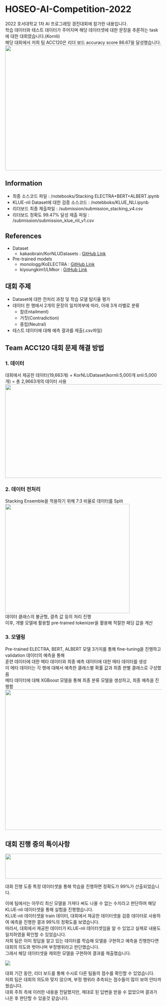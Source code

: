 # HOSEO-AI-Competition-2022
2022 호서대학교 1차 AI 프로그래밍 경진대회에 참가한 내용입니다.  
학습 데이터와 테스트 데이터가 주어지며 해당 데이터셋에 대한 문장을 추론하는 task에 대한 대회였습니다.(Kornli)  
해당 대회에서 저희 팀 ACC120은 리더 보드 accuracy score 86.67을 달성했습니다.
<img src="https://user-images.githubusercontent.com/80209977/178156365-d6bf383d-776d-49b9-a338-7d0ccf241b25.png" width="600" height="400">
## Information
- 최종 소스코드 파일 : /notebooks/Stacking ELECTRA+BERT+ALBERT.ipynb  
- KLUE-nli Dataset에 대한 검증 소스코드 : /notebboks/KLUE_NLI.ipynb  
- 리더보드 최종 제출파일 : /submission/submission_stacking_v4.csv  
- 리더보드 정확도 99.47% 달성 제출 파일 : /submission/submission_klue_nli_v1.csv  
## References
- Dataset  
  - kakaobrain/KorNLUDatasets : [GitHub Link](https://github.com/kakaobrain/KorNLUDatasets)  
- Pre-trained models  
  - monologg/KoELECTRA : [GitHub Link](https://github.com/monologg/KoELECTRA)    
  - kiyoungkim1/LMkor : [GitHub Link](https://github.com/kiyoungkim1/LMkor)  
## 대회 주제  
- Dataset에 대한 전처리 과정 및 학습 모델 탐지율 평가
- 데이터 한 행에서 2개의 문장의 일치여부에 따라, 아래 3개 라벨로 분류
  - 참(Entailment)
  - 거짓(Contradiction)
  - 중립(Neutral)
- 테스트 데이터에 대해 예측 결과를 제출(.csv파일)
## Team ACC120 대회 문제 해결 방법
### 1. 데이터
대회에서 제공한 데이터(19,663개) + KorNLUDataset(kornli:5,000개 snli:5,000개) = 총 2,9663개의 데이터 사용  
<img src="https://user-images.githubusercontent.com/80209977/178155656-d12014f1-1fcb-439c-8f8c-cc9073510e51.png" width="700" height="300">  
### 2. 데이터 전처리  
Stacking Ensemble을 적용하기 위해 7:3 비율로 데이터를 Split  
<img src="https://user-images.githubusercontent.com/80209977/178155832-d872f3c4-aca4-400b-883f-bf9b3e85b0dc.png" width="400" height="350">  
데이터 클래스의 불균형, 결측 값 등의 처리 진행  
이후, 개별 모델에 활용할 pre-trained tokenizer을 활용해 적절한 패딩 값을 계산  
### 3. 모델링  
Pre-trained ELECTRA, BERT, ALBERT 모델 3가지를 통해 fine-tuning을 진행하고 validation 데이터의 예측을 통해  
훈련 데이터에 대한 메타 데이터와 최종 예측 데이터에 대한 메타 데이터를 생성  
이 메타 데이터는 각 행에 대해서 예측한 클래스별 확률 값과 최종 판별 클래스로 구성했음  
메타 데이터에 대해 XGBoost 모델을 통해 최종 분류 모델을 생성하고, 최종 예측을 진행함
<br>
<img src="https://user-images.githubusercontent.com/80209977/178156224-8057a02f-d1a1-406a-9376-4bca7824fa5e.png" width="700" height="450">
## 대회 진행 중의 특이사항  
<img src="https://user-images.githubusercontent.com/80209977/178156403-5d2fa570-dfc5-46be-9f5b-98b6a32b7db0.png" width="700" height="80">  
<p>대회 진행 도중 특정 데이터셋을 통해 학습을 진행하면 정확도가 99%가 산출되었습니다.</p>
<p>이에 팀에서는 아무리 최신 모델을 가져다 써도 나올 수 없는 수치라고 판단하여 해당 KLUE-nli 데이터셋을 통해 실험을 진행했습니다.<br>
KLUE-nli 데이터셋을 train 데이터, 대회에서 제공한 데이터셋을 검증 데이터로 사용하여 예측을 진행한 결과 99%의 정확도를 보였습니다.<br>
따라서, 대회에서 제공한 데이터가 KLUE-nli 데이터셋임을 알 수 있었고 실제로 내용도 일치하였을 확인할 수 있었습니다.<br>
저희 팀은 이미 정답을 알고 있는 데이터를 학습해 모델을 구현하고 예측을 진행한다면 대회의 의도와 벗어나며 부정행위라고 판단했습니다.<br>
그래서 해당 데이터셋을 제외한 모델을 구현하여 결과를 제출했습니다.<br></p>
<img src="https://user-images.githubusercontent.com/80209977/178156687-f10fdd35-338a-4894-9d03-3c2ad2e002b0.png" width="" height="">
<p>대회 기간 동안, 리더 보드를 통해 수시로 다른 팀들의 점수를 확인할 수 있었습니다.<br>
저희 팀은 대회의 의도와 맞지 않으며, 부정 행위라 추측되는 점수들이 많이 보여 안타까웠습니다.<br>
대회 주최 측에 이러한 내용을 전달했지만, 제대로 된 답변을 받을 수 없었으며 결과가 나온 후 판단할 수 있을것 같습니다.</p>
